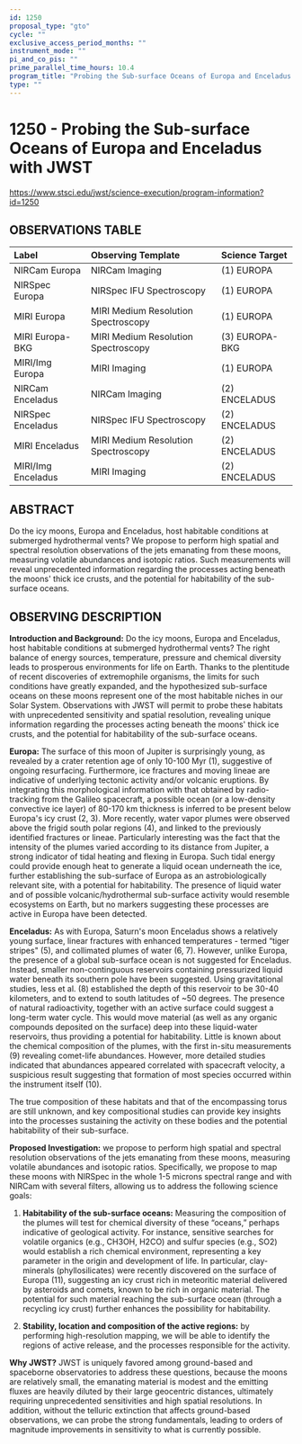 ```yaml
---
id: 1250
proposal_type: "gto"
cycle: ""
exclusive_access_period_months: ""
instrument_mode: ""
pi_and_co_pis: ""
prime_parallel_time_hours: 10.4
program_title: "Probing the Sub-surface Oceans of Europa and Enceladus with JWST"
type: ""
---
```

# 1250 - Probing the Sub-surface Oceans of Europa and Enceladus with JWST
https://www.stsci.edu/jwst/science-execution/program-information?id=1250
## OBSERVATIONS TABLE
| Label                  | Observing Template                   | Science Target    |
| :--------------------- | :----------------------------------- | :---------------- |
| NIRCam Europa          | NIRCam Imaging                       | (1) EUROPA        |
| NIRSpec Europa         | NIRSpec IFU Spectroscopy             | (1) EUROPA        |
| MIRI Europa            | MIRI Medium Resolution Spectroscopy  | (1) EUROPA        |
| MIRI Europa-BKG        | MIRI Medium Resolution Spectroscopy  | (3) EUROPA-BKG    |
| MIRI/Img Europa        | MIRI Imaging                         | (1) EUROPA        |
| NIRCam Enceladus       | NIRCam Imaging                       | (2) ENCELADUS     |
| NIRSpec Enceladus      | NIRSpec IFU Spectroscopy             | (2) ENCELADUS     |
| MIRI Enceladus         | MIRI Medium Resolution Spectroscopy  | (2) ENCELADUS     |
| MIRI/Img Enceladus     | MIRI Imaging                         | (2) ENCELADUS     |

## ABSTRACT

Do the icy moons, Europa and Enceladus, host habitable conditions at submerged hydrothermal vents? We propose to perform high spatial and spectral resolution observations of the jets emanating from these moons, measuring volatile abundances and isotopic ratios. Such measurements will reveal unprecedented information regarding the processes acting beneath the moons' thick ice crusts, and the potential for habitability of the sub-surface oceans.

## OBSERVING DESCRIPTION

**Introduction and Background:** Do the icy moons, Europa and Enceladus, host habitable conditions at submerged hydrothermal vents? The right balance of energy sources, temperature, pressure and chemical diversity leads to prosperous environments for life on Earth. Thanks to the plentitude of recent discoveries of extremophile organisms, the limits for such conditions have greatly expanded, and the hypothesized sub-surface oceans on these moons represent one of the most habitable niches in our Solar System. Observations with JWST will permit to probe these habitats with unprecedented sensitivity and spatial resolution, revealing unique information regarding the processes acting beneath the moons' thick ice crusts, and the potential for habitability of the sub-surface oceans.

**Europa:** The surface of this moon of Jupiter is surprisingly young, as revealed by a crater retention age of only 10-100 Myr (1), suggestive of ongoing resurfacing. Furthermore, ice fractures and moving lineae are indicative of underlying tectonic activity and/or volcanic eruptions. By integrating this morphological information with that obtained by radio-tracking from the Galileo spacecraft, a possible ocean (or a low-density convective ice layer) of 80-170 km thickness is inferred to be present below Europa's icy crust (2, 3). More recently, water vapor plumes were observed above the frigid south polar regions (4), and linked to the previously identified fractures or lineae. Particularly interesting was the fact that the intensity of the plumes varied according to its distance from Jupiter, a strong indicator of tidal heating and flexing in Europa. Such tidal energy could provide enough heat to generate a liquid ocean underneath the ice, further establishing the sub-surface of Europa as an astrobiologically relevant site, with a potential for habitability. The presence of liquid water and of possible volcanic/hydrothermal sub-surface activity would resemble ecosystems on Earth, but no markers suggesting these processes are active in Europa have been detected.

**Enceladus:** As with Europa, Saturn's moon Enceladus shows a relatively young surface, linear fractures with enhanced temperatures - termed “tiger stripes" (5), and collimated plumes of water (6, 7). However, unlike Europa, the presence of a global sub-surface ocean is not suggested for Enceladus. Instead, smaller non-continguous reservoirs containing pressurized liquid water beneath its southern pole have been suggested. Using gravitational studies, Iess et al. (8) established the depth of this reservoir to be 30-40 kilometers, and to extend to south latitudes of ~50 degrees. The presence of natural radioactivity, together with an active surface could suggest a long-term water cycle. This would move material (as well as any organic compounds deposited on the surface) deep into these liquid-water reservoirs, thus providing a potential for habitability. Little is known about the chemical composition of the plumes, with the first in-situ measurements (9) revealing comet-life abundances. However, more detailed studies indicated that abundances appeared correlated with spacecraft velocity, a suspicious result suggesting that formation of most species occurred within the instrument itself (10).

The true composition of these habitats and that of the encompassing torus are still unknown, and key compositional studies can provide key insights into the processes sustaining the activity on these bodies and the potential habitability of their sub-surface.

**Proposed Investigation:** we propose to perform high spatial and spectral resolution observations of the jets emanating from these moons, measuring volatile abundances and isotopic ratios. Specifically, we propose to map these moons with NIRSpec in the whole 1-5 microns spectral range and with NIRCam with several filters, allowing us to address the following science goals:

1) **Habitability of the sub-surface oceans:** Measuring the composition of the plumes will test for chemical diversity of these “oceans,” perhaps indicative of geological activity. For instance, sensitive searches for volatile organics (e.g., CH3OH, H2CO) and sulfur species (e.g., SO2) would establish a rich chemical environment, representing a key parameter in the origin and development of life. In particular, clay-minerals (phyllosilicates) were recently discovered on the surface of Europa (11), suggesting an icy crust rich in meteoritic material delivered by asteroids and comets, known to be rich in organic material. The potential for such material reaching the sub-surface ocean (through a recycling icy crust) further enhances the possibility for habitability.

2) **Stability, location and composition of the active regions:** by performing high-resolution mapping, we will be able to identify the regions of active release, and the processes responsible for the activity.

**Why JWST?** JWST is uniquely favored among ground-based and spaceborne observatories to address these questions, because the moons are relatively small, the emanating material is modest and the emitting fluxes are heavily diluted by their large geocentric distances, ultimately requiring unprecedented sensitivities and high spatial resolutions. In addition, without the telluric extinction that affects ground-based observations, we can probe the strong fundamentals, leading to orders of magnitude improvements in sensitivity to what is currently possible.